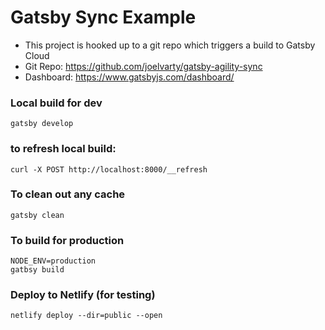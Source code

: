 # Gatsby Sync Example

- This project is hooked up to a git repo which triggers a build to Gatsby Cloud
- Git Repo: https://github.com/joelvarty/gatsby-agility-sync
- Dashboard: https://www.gatsbyjs.com/dashboard/

### Local build for dev
```shell
gatsby develop
```

### to refresh local build:
```shell
curl -X POST http://localhost:8000/__refresh
```

### To clean out any cache
```shell
gatsby clean
```

### To build for production
```shell
NODE_ENV=production
gatbsy build

```

### Deploy to Netlify (for testing)
```shell
netlify deploy --dir=public --open
```




